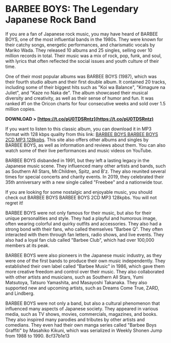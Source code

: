 
 
# BARBEE BOYS: The Legendary Japanese Rock Band
 
If you are a fan of Japanese rock music, you may have heard of BARBEE BOYS, one of the most influential bands in the 1980s. They were known for their catchy songs, energetic performances, and charismatic vocals by Mariko Wada. They released 10 albums and 25 singles, selling over 10 million records in total. Their music was a mix of rock, pop, funk, and soul, with lyrics that often reflected the social issues and youth culture of their time.
 
One of their most popular albums was BARBEE BOYS (1987), which was their fourth studio album and their first double album. It contained 20 tracks, including some of their biggest hits such as "Koi wa Balance", "Kimagure na Juliet", and "Kaze no Naka de". The album showcased their musical diversity and creativity, as well as their sense of humor and fun. It was ranked #1 on the Oricon charts for four consecutive weeks and sold over 1.5 million copies.
 
**DOWNLOAD &gt; [https://t.co/pU0TDSRntz](https://t.co/pU0TDSRntz)**


 
If you want to listen to this classic album, you can download it in MP3 format with 128 kbps quality from this link: [BARBEE BOYS BARBEE BOYS 2CD MP3 128kpbs](https://carpasanperg1984.wixsite.com/nastobeles/post/barbee-boys-barbee-boys-2cd-mp3-128kpbs). This site also offers other albums and singles by BARBEE BOYS, as well as information and reviews about them. You can also watch some of their live performances and music videos on YouTube.
 
BARBEE BOYS disbanded in 1991, but they left a lasting legacy in the Japanese music scene. They influenced many other artists and bands, such as Southern All Stars, Mr.Children, Spitz, and B'z. They also reunited several times for special concerts and charity events. In 2019, they celebrated their 35th anniversary with a new single called "Freebee" and a nationwide tour.
 
If you are looking for some nostalgic and enjoyable music, you should check out BARBEE BOYS BARBEE BOYS 2CD MP3 128kpbs. You will not regret it!
  
BARBEE BOYS were not only famous for their music, but also for their unique personalities and style. They had a playful and humorous image, often wearing colorful and quirky outfits and accessories. They also had a strong bond with their fans, who called themselves "Barbee Q". They often interacted with them through fan letters, radio shows, and live events. They also had a loyal fan club called "Barbee Club", which had over 100,000 members at its peak.
 
BARBEE BOYS were also pioneers in the Japanese music industry, as they were one of the first bands to produce their own music independently. They established their own label called "Barbee Music" in 1986, which gave them more creative freedom and control over their music. They also collaborated with other artists and musicians, such as Southern All Stars, Yumi Matsutoya, Tatsuro Yamashita, and Masayoshi Takanaka. They also supported new and upcoming artists, such as Dreams Come True, ZARD, and Lindberg.
 
BARBEE BOYS were not only a band, but also a cultural phenomenon that influenced many aspects of Japanese society. They appeared in various media, such as TV shows, movies, commercials, magazines, and books. They also inspired many parodies and tributes by other artists and comedians. They even had their own manga series called "Barbee Boys Graffiti" by Masahiko Kikuni, which was serialized in Weekly Shonen Jump from 1988 to 1990.
 8cf37b1e13
 
